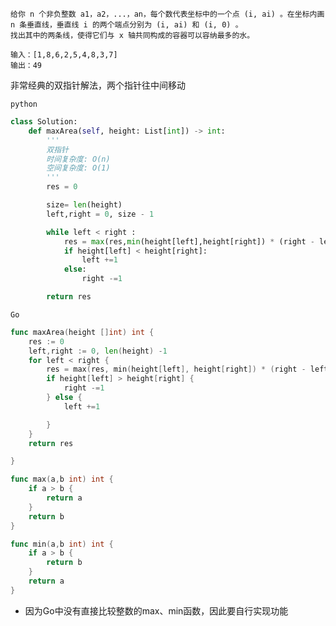     给你 n 个非负整数 a1，a2，...，an，每个数代表坐标中的一个点 (i, ai) 。在坐标内画 n 条垂直线，垂直线 i 的两个端点分别为 (i, ai) 和 (i, 0) 。
    找出其中的两条线，使得它们与 x 轴共同构成的容器可以容纳最多的水。

    输入：[1,8,6,2,5,4,8,3,7]
    输出：49 



非常经典的双指针解法，两个指针往中间移动

`python`
```python 
class Solution:
    def maxArea(self, height: List[int]) -> int:
        '''
        双指针
        时间复杂度: O(n)
        空间复杂度: O(1)
        '''
        res = 0 

        size= len(height)
        left,right = 0, size - 1 

        while left < right :
            res = max(res,min(height[left],height[right]) * (right - left))
            if height[left] < height[right]:
                left +=1 
            else:
                right -=1 

        return res 

```

`Go`

```go
func maxArea(height []int) int {
    res := 0 
    left,right := 0, len(height) -1 
    for left < right {
        res = max(res, min(height[left], height[right]) * (right - left))
        if height[left] > height[right] {
            right -=1 
        } else {
            left +=1 

        }
    }
    return res 

}

func max(a,b int) int {
    if a > b {
        return a 
    }
    return b 
}

func min(a,b int) int {
    if a > b {
        return b 
    }
    return a 
}

```
* 因为Go中没有直接比较整数的max、min函数，因此要自行实现功能
